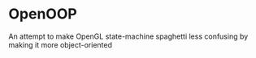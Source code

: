 # OpenOOP
An attempt to make OpenGL state-machine spaghetti less confusing by making it more object-oriented
